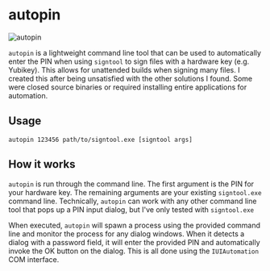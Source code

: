 # autopin

![autopin](https://github.com/user-attachments/assets/aed70eaf-6245-4c08-aaa5-fdc3a917ce0c)

`autopin` is a lightweight command line tool that can be used to automatically enter the PIN when using `signtool` to sign files with a hardware key (e.g. Yubikey). This allows for unattended builds when signing many files. I created this after being unsatisfied with the other solutions I found. Some were closed source binaries or required installing entire applications for automation.

## Usage
```
autopin 123456 path/to/signtool.exe [signtool args]
```

## How it works

`autopin` is run through the command line. The first argument is the PIN for your hardware key. The remaining arguments are your existing `signtool.exe` command line. Technically, `autopin` can work with any other command line tool that pops up a PIN input dialog, but I've only tested with `signtool.exe`

When executed, `autopin` will spawn a process using the provided command line and monitor the process for any dialog windows. When it detects a dialog with a password field, it will enter the provided PIN and automatically invoke the OK button on the dialog. This is all done using the `IUIAutomation` COM interface.
